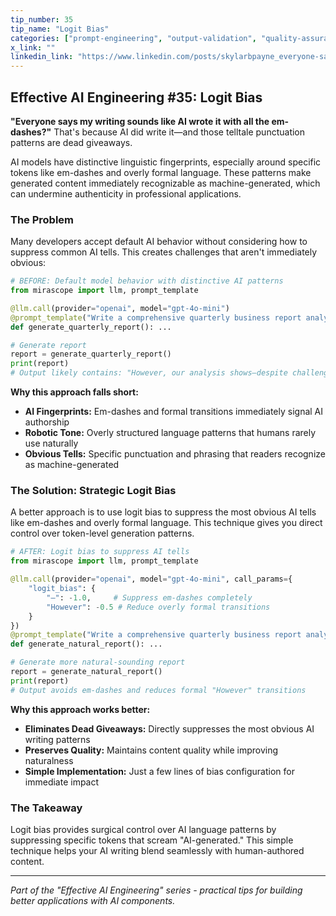 ```yaml
---
tip_number: 35
tip_name: "Logit Bias"
categories: ["prompt-engineering", "output-validation", "quality-assurance"]
x_link: ""
linkedin_link: "https://www.linkedin.com/posts/skylarbpayne_everyone-says-my-writing-sounds-like-ai-activity-7348048526045593601-TsHx?utm_source=share&utm_medium=member_desktop&rcm=ACoAABKpCf4BI_Yx2u7h66sgi5z1NF3aEYFHgps"
---
```


## Effective AI Engineering #35: Logit Bias

**"Everyone says my writing sounds like AI wrote it with all the em-dashes?"** That's because AI did write it—and those telltale punctuation patterns are dead giveaways.

AI models have distinctive linguistic fingerprints, especially around specific tokens like em-dashes and overly formal language. These patterns make generated content immediately recognizable as machine-generated, which can undermine authenticity in professional applications.

### The Problem

Many developers accept default AI behavior without considering how to suppress common AI tells. This creates challenges that aren't immediately obvious:

```python
# BEFORE: Default model behavior with distinctive AI patterns
from mirascope import llm, prompt_template

@llm.call(provider="openai", model="gpt-4o-mini")
@prompt_template("Write a comprehensive quarterly business report analyzing our Q3 performance, market trends, and strategic recommendations for Q4. Include sections on revenue, customer acquisition, and competitive positioning.")
def generate_quarterly_report(): ...

# Generate report
report = generate_quarterly_report()
print(report)
# Output likely contains: "However, our analysis shows—despite challenges—that revenue grew significantly..."
```

**Why this approach falls short:**

- **AI Fingerprints:** Em-dashes and formal transitions immediately signal AI authorship
- **Robotic Tone:** Overly structured language patterns that humans rarely use naturally
- **Obvious Tells:** Specific punctuation and phrasing that readers recognize as machine-generated

### The Solution: Strategic Logit Bias

A better approach is to use logit bias to suppress the most obvious AI tells like em-dashes and overly formal language. This technique gives you direct control over token-level generation patterns.

```python
# AFTER: Logit bias to suppress AI tells
from mirascope import llm, prompt_template

@llm.call(provider="openai", model="gpt-4o-mini", call_params={
    "logit_bias": {
        "—": -1.0,     # Suppress em-dashes completely
        "However": -0.5 # Reduce overly formal transitions
    }
})
@prompt_template("Write a comprehensive quarterly business report analyzing our Q3 performance, market trends, and strategic recommendations for Q4. Include sections on revenue, customer acquisition, and competitive positioning.")
def generate_natural_report(): ...

# Generate more natural-sounding report
report = generate_natural_report()
print(report)
# Output avoids em-dashes and reduces formal "However" transitions
```

**Why this approach works better:**

- **Eliminates Dead Giveaways:** Directly suppresses the most obvious AI writing patterns
- **Preserves Quality:** Maintains content quality while improving naturalness
- **Simple Implementation:** Just a few lines of bias configuration for immediate impact

### The Takeaway

Logit bias provides surgical control over AI language patterns by suppressing specific tokens that scream "AI-generated." This simple technique helps your AI writing blend seamlessly with human-authored content.

---
*Part of the "Effective AI Engineering" series - practical tips for building better applications with AI components.*